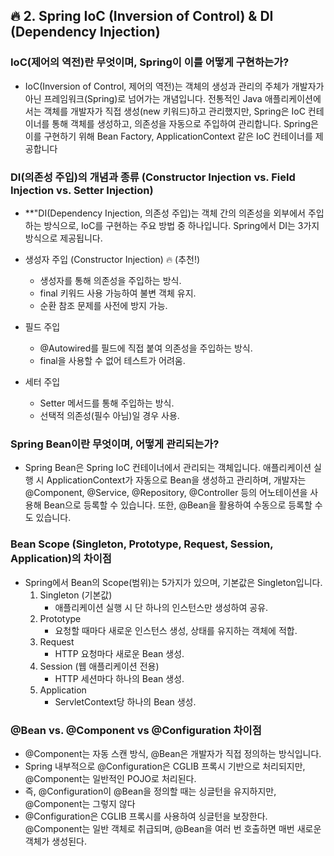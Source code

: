 ## 🔥 2. Spring IoC (Inversion of Control) & DI (Dependency Injection)

###  IoC(제어의 역전)란 무엇이며, Spring이 이를 어떻게 구현하는가?
-  IoC(Inversion of Control, 제어의 역전)는 객체의 생성과 관리의 주체가 개발자가 아닌 프레임워크(Spring)로 넘어가는 개념입니다.
   전통적인 Java 애플리케이션에서는 객체를 개발자가 직접 생성(new 키워드)하고 관리했지만,
   Spring은 IoC 컨테이너를 통해 객체를 생성하고, 의존성을 자동으로 주입하여 관리합니다.
   Spring은 이를 구현하기 위해 Bean Factory, ApplicationContext 같은 IoC 컨테이너를 제공합니다

   
### DI(의존성 주입)의 개념과 종류 (Constructor Injection vs. Field Injection vs. Setter Injection)
- **"DI(Dependency Injection, 의존성 주입)는 객체 간의 의존성을 외부에서 주입하는 방식으로,
  IoC를 구현하는 주요 방법 중 하나입니다.
    Spring에서 DI는 3가지 방식으로 제공됩니다.
    
- 생성자 주입 (Constructor Injection) 🔥 (추천!)
  - 생성자를 통해 의존성을 주입하는 방식.
  - final 키워드 사용 가능하여 불변 객체 유지.
  - 순환 참조 문제를 사전에 방지 가능.

- 필드 주입
    - @Autowired를 필드에 직접 붙여 의존성을 주입하는 방식.
    - final을 사용할 수 없어 테스트가 어려움.

- 세터 주입
  - Setter 메서드를 통해 주입하는 방식.
  - 선택적 의존성(필수 아님)일 경우 사용.

    
### Spring Bean이란 무엇이며, 어떻게 관리되는가?
- Spring Bean은 Spring IoC 컨테이너에서 관리되는 객체입니다. 애플리케이션 실행 시 ApplicationContext가 자동으로 Bean을 생성하고 관리하며,
  개발자는 @Component, @Service, @Repository, @Controller 등의 어노테이션을 사용해 Bean으로 등록할 수 있습니다. 또한, @Bean을 활용하여 수동으로 등록할 수도 있습니다.


### Bean Scope (Singleton, Prototype, Request, Session, Application)의 차이점
- Spring에서 Bean의 Scope(범위)는 5가지가 있으며, 기본값은 Singleton입니다.
  1. Singleton (기본값)
     - 애플리케이션 실행 시 단 하나의 인스턴스만 생성하여 공유.
  2. Prototype
     - 요청할 때마다 새로운 인스턴스 생성, 상태를 유지하는 객체에 적합.
  3. Request 
     - HTTP 요청마다 새로운 Bean 생성.
  4. Session (웹 애플리케이션 전용)
     - HTTP 세션마다 하나의 Bean 생성.
  5. Application
     - ServletContext당 하나의 Bean 생성.


### @Bean vs. @Component vs @Configuration 차이점
- @Component는 자동 스캔 방식, @Bean은 개발자가 직접 정의하는 방식입니다.
- Spring 내부적으로 @Configuration은 CGLIB 프록시 기반으로 처리되지만, @Component는 일반적인 POJO로 처리된다. 
- 즉, @Configuration이 @Bean을 정의할 때는 싱글턴을 유지하지만, @Component는 그렇지 않다
- @Configuration은 CGLIB 프록시를 사용하여 싱글턴을 보장한다.  @Component는 일반 객체로 취급되며, @Bean을 여러 번 호출하면 매번 새로운 객체가 생성된다.
